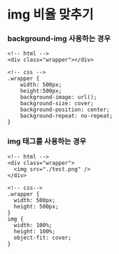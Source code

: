 # img 비율 맞추기

### background-img 사용하는 경우

```
<!-- html -->
<div class="wrapper"></div>

<!-- css -->
.wrapper {
    width: 500px;
    height:500px;
    background-image: url();
    background-size: cover;
    background-position: center;
    background-repeat: no-repeat;
}
```

### img 태그를 사용하는 경우

```
<!-- html -->
<div class="wrapper">
  <img src="./test.png" />
</div>

<!-- css-->
.wrapper {
  width: 500px;
  height: 500px;
}
img {
  width: 100%;
  height: 100%;
  object-fit: cover;
}
```
